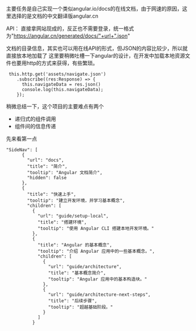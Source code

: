 主要任务是自己实现一个类似angular.io/docs的在线文档，由于网速的原因，这里选择的是文档的中文翻译版angular.cn

API： 直接拿网站现成的，反正也不需要登录，统一格式为"https://angular.cn/generated/docs/"+url+".json"

文档的目录信息，其实也可以用在线API的形式，但JSON的内容比较少，所以就直接放本地加载了
这里要稍微吐槽一下angular的设计，在开发中加载本地资源文件也要用http的方式来获得，有些繁琐。


```
 this.http.get('assets/navigate.json')
    .subscribe((res:Response) => {
      this.navigateData = res.json()
      console.log(this.navigateData);
    });
```


稍微总结一下，这个项目的主要难点有两个
- 递归式的组件调用
- 组件间的信息传递

先来看第一点

```
"SideNav": [
      {
        "url": "docs",
        "title": "简介",
        "tooltip": "Angular 文档简介",
        "hidden": false
      },
      {
        "title": "快速上手",
        "tooltip": "建立开发环境，并学习基本概念",
        "children": [
          {
            "url": "guide/setup-local",
            "title": "搭建环境",
            "tooltip": "使用 Angular CLI 搭建本地开发环境。"
          },
          {
            "title": "Angular 的基本概念",
            "tooltip": "介绍 Angular 应用中的一些基本概念。",
            "children": [
              {
                "url": "guide/architecture",
                "title": "基本概念简介",
                "tooltip": "Angular 应用中的基本构造块。"
              },
              {
                "url": "guide/architecture-next-steps",
                "title": "后续步骤",
                "tooltip": "超越基础阶段。"
              }
            ]
          }

```